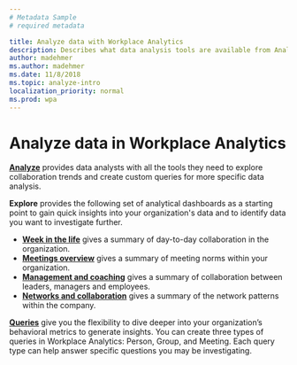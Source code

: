 ```yaml
---
# Metadata Sample
# required metadata

title: Analyze data with Workplace Analytics
description: Describes what data analysis tools are available from Analyze in Workplace Analytics, including the Explore dashboards and Queries page. 
author: madehmer
ms.author: madehmer
ms.date: 11/8/2018
ms.topic: analyze-intro
localization_priority: normal 
ms.prod: wpa
---
```

# Analyze data in Workplace Analytics

[**Analyze**](../use/analyze-intro.md) provides data analysts with all the tools they need to explore collaboration trends and create custom queries for more specific data analysis.
  
**Explore** provides the following set of analytical dashboards as a starting point to gain quick insights into your organization's data and to identify data you want to investigate further.
  
* [**Week in the life**](../use/explore-metrics-week-in-the-life.md) gives a summary of day-to-day collaboration in the organization.
* [**Meetings overview**](../use/explore-metrics-meetings-overview.md) gives a summary of meeting norms within your organization.
* [**Management and coaching**](../use/explore-metrics-management-and-coaching.md) gives a summary of collaboration between leaders, managers and employees.
* [**Networks and collaboration**](../use/explore-metrics-networks-and-collaboration.md) gives a summary of the network patterns within the company.

[**Queries**](../tutorials/create-queries.md) give you the flexibility to dive deeper into your organization’s behavioral metrics to generate insights. You can create three types of queries in Workplace Analytics: Person, Group, and Meeting. Each query type can help answer specific questions you may be investigating.
